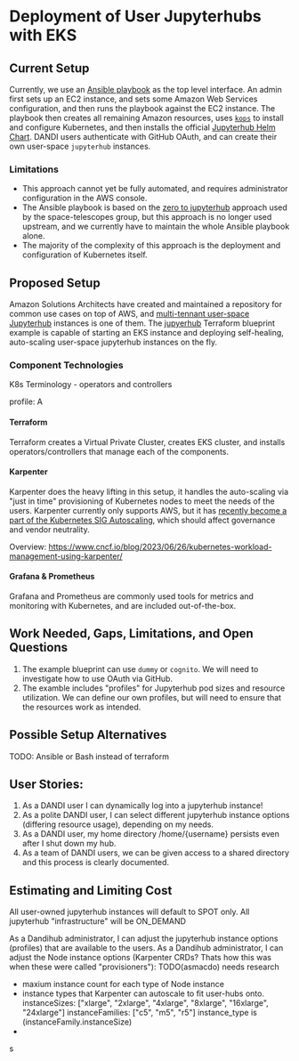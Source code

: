 # Deployment of User Jupyterhubs with EKS

## Current Setup

Currently, we use an [Ansible
playbook](https://docs.ansible.com/ansible/latest/playbook_guide/playbooks_intro.html)
as the top level interface.  An admin first sets up an EC2 instance, and sets
some Amazon Web Services configuration, and then runs the playbook
against the EC2 instance. The playbook then creates all remaining Amazon
resources, uses [`kops`](https://kops.sigs.k8s.io/) to install and
configure Kubernetes, and then installs the official [Jupyterhub Helm
Chart](https://hub.jupyter.org/helm-chart/). DANDI users authenticate
with GitHub OAuth, and can create their own user-space `jupyterhub`
instances.

### Limitations

 - This approach cannot yet be fully automated, and requires administrator configuration in the AWS console.
 - The Ansible playbook is based on the [zero to jupyterhub](https://github.com/spacetelescope/z2jh-aws-ansible)
   approach used by the space-telescopes group, but this approach is no longer used upstream, and
   we currently have to maintain the whole Ansible playbook alone.
 - The majority of the complexity of this approach is the deployment and configuration of Kubernetes itself.

## Proposed Setup

Amazon Solutions Architects have created and maintained a repository for
common use cases on top of AWS, and [multi-tennant user-space
Jupyterhub](https://aws.amazon.com/blogs/containers/building-multi-tenant-jupyterhub-platforms-on-amazon-eks/)
instances is one of them. The
[jupyerhub](https://github.com/awslabs/data-on-eks/tree/main/ai-ml/jupyterhub)
Terraform blueprint example is capable of starting an EKS instance and
deploying self-healing, auto-scaling user-space jupyterhub instances on
the fly.

### Component Technologies

K8s Terminology - operators and controllers

profile: A

#### Terraform

Terraform creates a Virtual Private Cluster, creates EKS cluster, and installs operators/controllers that manage each of the components.

#### Karpenter

Karpenter does the heavy lifting in this setup, it handles the auto-scaling via "just in time" provisioning of Kubernetes nodes to meet the needs of the users.
Karpenter currently only supports AWS, but it has [recently become a part of the Kubernetes SIG Autoscaling](https://github.com/kubernetes/org/issues/4258), which should affect governance and vendor neutrality.

Overview: https://www.cncf.io/blog/2023/06/26/kubernetes-workload-management-using-karpenter/

#### Grafana & Prometheus

Grafana and Prometheus are commonly used tools for metrics and monitoring with Kubernetes, and are included out-of-the-box.

## Work Needed, Gaps, Limitations, and Open Questions

1. The example blueprint can use `dummy` or `cognito`. We will need to
   investigate how to use OAuth via GitHub.
1. The examble includes "profiles" for Jupyterhub pod sizes and resource
   utilization. We can define our own profiles, but will need to ensure
   that the resources work as intended.

## Possible Setup Alternatives

TODO: Ansible or Bash instead of terraform


## User Stories:

1. As a DANDI user I can dynamically log into a jupyterhub instance!
1. As a polite DANDI user, I can select different jupyterhub instance options (differing resource usage), depending on my needs.
1. As a DANDI user, my home directory /home/{username} persists even after I shut down my hub.
1. As a team of DANDI users, we can be given access to a shared directory and this process is clearly documented.

## Estimating and Limiting Cost

All user-owned jupyterhub instances will default to SPOT only.
All jupyterhub "infrastructure" will be ON_DEMAND

As a Dandihub administrator, I can adjust the jupyterhub instance options (profiles) that are available to the users.
As a Dandihub administrator, I can adjust the Node instance options (Karpenter CRDs? Thats how this was when these were called "provisioners"): TODO(asmacdo) needs research
   - maxium instance count for each type of Node instance 
   - instance types that Karpenter can autoscale to fit user-hubs onto.
         instanceSizes: ["xlarge", "2xlarge", "4xlarge", "8xlarge", "16xlarge", "24xlarge"]
         instanceFamilies: ["c5", "m5", "r5"]
         instance_type is (instanceFamily.instanceSize)
   -

s
